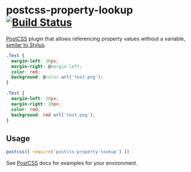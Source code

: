 # postcss-property-lookup [![Build Status][ci-img]][ci]

[PostCSS] plugin that allows referencing property values without a variable, [similar to Stylus](https://learnboost.github.io/stylus/docs/variables.html#property-lookup).

[PostCSS]: https://github.com/postcss/postcss
[ci-img]:  https://travis-ci.org/simonsmith/postcss-property-lookup.svg
[ci]:      https://travis-ci.org/simonsmith/postcss-property-lookup


```css
.Test {
  margin-left: 20px;
  margin-right: @margin-left;
  color: red;
  background: @color url('test.png');
}
```

```css
.Test {
  margin-left: 20px;
  margin-right: 20px;
  color: red;
  background: red url('test.png');
}
```

## Usage

```js
postcss([ require('postcss-property-lookup') ])
```

See [PostCSS] docs for examples for your environment.
